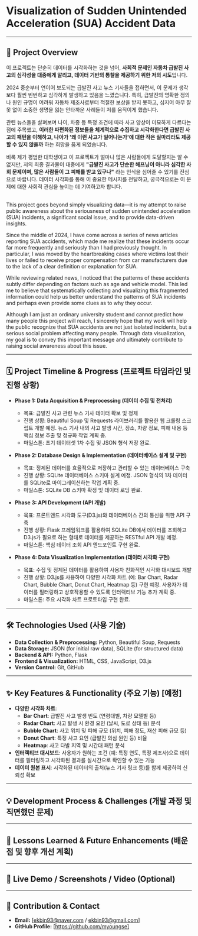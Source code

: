 # Visualization of Sudden Unintended Acceleration (SUA) Accident Data

---

## 🚀 Project Overview
이 프로젝트는 단순히 데이터를 시각화하는 것을 넘어, **사회적 문제인 자동차 급발진 사고의 심각성을 대중에게 알리고, 데이터 기반의 통찰을 제공하기 위한 저의 시도**입니다.

2024 중순부터 연이어 보도되는 급발진 사고 뉴스 기사들을 접하면서, 이 문제가 생각보다 훨씬 빈번하고 심각하게 발생하고 있음을 느꼈습니다. 특히, 급발진의 명확한 정의나 원인 규명이 어려워 자동차 제조사로부터 적절한 보상을 받지 못하고, 심지어 아무 잘못 없이 소중한 생명을 잃는 안타까운 사례들이 저를 움직이게 했습니다.

관련 뉴스들을 살펴보며 나이, 차종 등 특정 조건에 따라 사고 양상이 미묘하게 다르다는 점에 주목했고, **이러한 파편화된 정보들을 체계적으로 수집하고 시각화한다면 급발진 사고의 패턴을 이해하고, 나아가 '왜 이런 사고가 일어나는가'에 대한 작은 실마리라도 제공할 수 있지 않을까** 하는 희망을 품게 되었습니다.

비록 제가 평범한 대학생이고 이 프로젝트가 얼마나 많은 사람들에게 도달할지는 알 수 없지만, 저의 최종 결과물이 대중에게 **"급발진 사고가 단순한 해프닝이 아니라 심각한 사회 문제이며, 많은 사람들이 그 피해를 받고 있구나"** 라는 인식을 심어줄 수 있기를 진심으로 바랍니다. 데이터 시각화를 통해 이 중요한 메시지를 전달하고, 궁극적으로는 이 문제에 대한 사회적 관심을 높이는 데 기여하고자 합니다.<br><br>


This project goes beyond simply visualizing data—it is my attempt to raise public awareness about the seriousness of sudden unintended acceleration (SUA) incidents, a significant social issue, and to provide data-driven insights.

Since the middle of 2024, I have come across a series of news articles reporting SUA accidents, which made me realize that these incidents occur far more frequently and seriously than I had previously thought. In particular, I was moved by the heartbreaking cases where victims lost their lives or failed to receive proper compensation from car manufacturers due to the lack of a clear definition or explanation for SUA.

While reviewing related news, I noticed that the patterns of these accidents subtly differ depending on factors such as age and vehicle model. This led me to believe that systematically collecting and visualizing this fragmented information could help us better understand the patterns of SUA incidents and perhaps even provide some clues as to why they occur.

Although I am just an ordinary university student and cannot predict how many people this project will reach, I sincerely hope that my work will help the public recognize that SUA accidents are not just isolated incidents, but a serious social problem affecting many people. Through data visualization, my goal is to convey this important message and ultimately contribute to raising social awareness about this issue.

---

## 🗓️ Project Timeline & Progress (프로젝트 타임라인 및 진행 상황)
* **Phase 1: Data Acquisition & Preprocessing (데이터 수집 및 전처리)**
    * 목표: 급발진 사고 관련 뉴스 기사 데이터 확보 및 정제
    * 진행 상황: Beautiful Soup 및 Requests 라이브러리를 활용한 웹 크롤링 스크립트 개발 예정. 뉴스 기사 내의 사고 발생 시간, 장소, 차량 정보, 피해 내용 등 핵심 정보 추출 및 정규화 작업 계획 중.
    * 마일스톤: 초기 데이터셋 1차 수집 및 JSON 형식 저장 완료.

* **Phase 2: Database Design & Implementation (데이터베이스 설계 및 구현)**
    * 목표: 정제된 데이터를 효율적으로 저장하고 관리할 수 있는 데이터베이스 구축
    * 진행 상황: SQLite 데이터베이스 스키마 설계 예정. JSON 형식의 1차 데이터를 SQLite로 마이그레이션하는 작업 계획 중.
    * 마일스톤: SQLite DB 스키마 확정 및 데이터 로딩 완료.

* **Phase 3: API Development (API 개발)**
    * 목표: 프론트엔드 시각화 도구(D3.js)와 데이터베이스 간의 통신을 위한 API 구축
    * 진행 상황: Flask 프레임워크를 활용하여 SQLite DB에서 데이터를 조회하고 D3.js가 필요로 하는 형태로 데이터를 제공하는 RESTful API 개발 예정.
    * 마일스톤: 핵심 데이터 조회 API 엔드포인트 구현 완료.

* **Phase 4: Data Visualization Implementation (데이터 시각화 구현)**
    * 목표: 수집 및 정제된 데이터를 활용하여 사용자 친화적인 시각화 대시보드 개발
    * 진행 상황: D3.js를 사용하여 다양한 시각화 차트 (예: Bar Chart, Radar Chart, Bubble Chart, Donut Chart, Heatmap 등) 구현 예정. 사용자가 데이터를 필터링하고 상호작용할 수 있도록 인터랙티브 기능 추가 계획 중.
    * 마일스톤: 주요 시각화 차트 프로토타입 구현 완료.

---

## 🛠️ Technologies Used (사용 기술)
* **Data Collection & Preprocessing:** Python, Beautiful Soup, Requests
* **Data Storage:** JSON (for initial raw data), SQLite (for structured data)
* **Backend & API:** Python, Flask
* **Frontend & Visualization:** HTML, CSS, JavaScript, D3.js
* **Version Control:** Git, GitHub

---

## ✨ Key Features & Functionality (주요 기능) [예정]
* **다양한 시각화 차트**:
    * **Bar Chart**: 급발진 사고 발생 빈도 (연령대별, 차량 모델별 등)
    * **Radar Chart**: 사고 발생 시 환경 요인 (날씨, 도로 상태 등) 분석
    * **Bubble Chart**: 사고 위치 및 피해 규모 (위치, 피해 정도, 재산 피해 규모 등)
    * **Donut Chart**: 특정 사고 요인 (급발진 의심 원인 등) 비율
    * **Heatmap**: 사고 다발 지역 및 시간대 패턴 분석
* **인터랙티브 대시보드**: 사용자가 원하는 조건 (예: 특정 연도, 특정 제조사)으로 데이터를 필터링하고 시각화된 결과를 실시간으로 확인할 수 있는 기능
* **데이터 원본 표시**: 시각화된 데이터의 출처(뉴스 기사 링크 등)를 함께 제공하여 신뢰성 확보

---

## 💡 Development Process & Challenges (개발 과정 및 직면했던 문제)


---

## 🌱 Lessons Learned & Future Enhancements (배운 점 및 향후 개선 계획)


---

## 🔗 Live Demo / Screenshots / Video (Optional)


---

## 🤝 Contribution & Contact
* **Email:** [ekbin93@naver.com / ekbin93@gmail.com]
* **GitHub Profile:** [https://github.com/myoungse]
